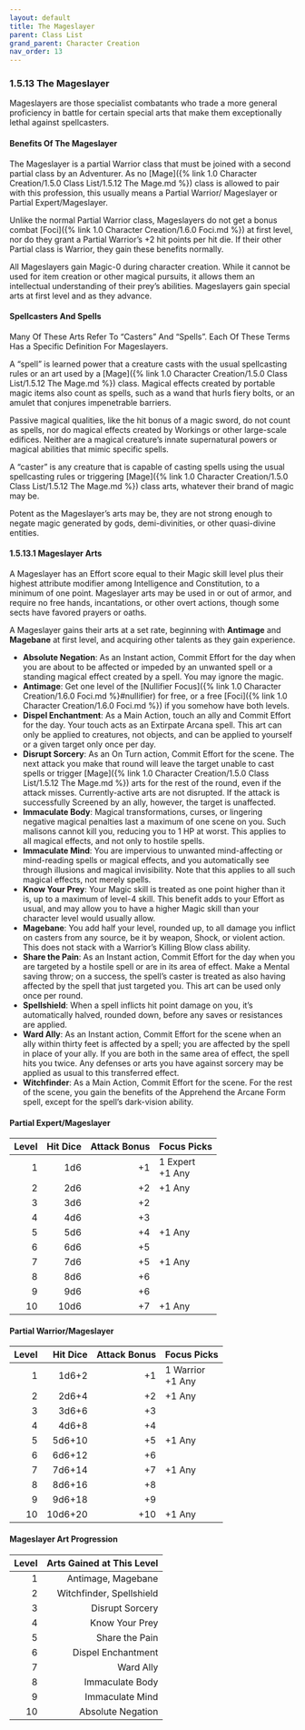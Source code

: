 ```yaml
---
layout: default
title: The Mageslayer
parent: Class List
grand_parent: Character Creation
nav_order: 13
---
```


### 1.5.13 The Mageslayer

Mageslayers are those specialist combatants who trade a more general proficiency in battle for certain special arts that make them exceptionally lethal against spellcasters.

#### Benefits Of The Mageslayer

The Mageslayer is a partial Warrior class that must be joined with a second partial class by an Adventurer.
As no [Mage]({% link 1.0 Character Creation/1.5.0 Class List/1.5.12 The Mage.md %}) class is allowed to pair with this profession, this usually means a Partial Warrior/ Mageslayer or Partial Expert/Mageslayer.

Unlike the normal Partial Warrior class, Mageslayers do not get a bonus combat [Foci]({% link 1.0 Character Creation/1.6.0 Foci.md %}) at first level, nor do they grant a Partial Warrior’s +2 hit points per hit die.
If their other Partial class is Warrior, they gain these benefits normally.

All Mageslayers gain Magic-0 during character creation.
While it cannot be used for item creation or other magical pursuits, it allows them an intellectual understanding of their prey’s abilities.
Mageslayers gain special arts at first level and as they advance.

#### Spellcasters And Spells

Many Of These Arts Refer To “Casters” And “Spells”.
Each Of These Terms Has a Specific Definition For Mageslayers.

A “spell” is learned power that a creature casts with the usual spellcasting rules or an art used by a [Mage]({% link 1.0 Character Creation/1.5.0 Class List/1.5.12 The Mage.md %}) class.
Magical effects created by portable magic items also count as spells, such as a wand that hurls fiery bolts, or an amulet that conjures impenetrable barriers.

Passive magical qualities, like the hit bonus of a magic sword, do not count as spells, nor do magical effects created by Workings or other large-scale edifices.
Neither are a magical creature’s innate supernatural powers or magical abilities that mimic specific spells.

A “caster” is any creature that is capable of casting spells using the usual spellcasting rules or triggering [Mage]({% link 1.0 Character Creation/1.5.0 Class List/1.5.12 The Mage.md %}) class arts, whatever their brand of magic may be.

Potent as the Mageslayer’s arts may be, they are not strong enough to negate magic generated by gods, demi-divinities, or other quasi-divine entities.

#### 1.5.13.1 Mageslayer Arts

A Mageslayer has an Effort score equal to their Magic skill level plus their highest attribute modifier among Intelligence and Constitution, to a minimum of one point.
Mageslayer arts may be used in or out of armor, and require no free hands, incantations, or other overt actions, though some sects have favored prayers or oaths.

A Mageslayer gains their arts at a set rate, beginning with **Antimage** and **Magebane** at first level, and acquiring other talents as they gain experience.

- **Absolute Negation**: As an Instant action, Commit Effort for the day when you are about to be affected or impeded by an unwanted spell or a standing magical effect created by a spell.
  You may ignore the magic.
- **Antimage**: Get one level of the [Nullifier Focus]({% link 1.0 Character Creation/1.6.0 Foci.md %}#nullifier) for free, or a free [Foci]({% link 1.0 Character Creation/1.6.0 Foci.md %}) if you somehow have both levels.
- **Dispel Enchantment**: As a Main Action, touch an ally and Commit Effort for the day.
  Your touch acts as an Extirpate Arcana spell.
  This art can only be applied to creatures, not objects, and can be applied to yourself or a given target only once per day.
- **Disrupt Sorcery**: As an On Turn action, Commit Effort for the scene.
  The next attack you make that round will leave the target unable to cast spells or trigger [Mage]({% link 1.0 Character Creation/1.5.0 Class List/1.5.12 The Mage.md %}) arts for the rest of the round, even if the attack misses.
  Currently-active arts are not disrupted.
  If the attack is successfully Screened by an ally, however, the target is unaffected.
- **Immaculate Body**: Magical transformations, curses, or lingering negative magical penalties last a maximum of one scene on you.
  Such malisons cannot kill you, reducing you to 1 HP at worst.
  This applies to all magical effects, and not only to hostile spells.
- **Immaculate Mind**: You are impervious to unwanted mind-affecting or mind-reading spells or magical effects, and you automatically see through illusions and magical invisibility.
  Note that this applies to all such magical effects, not merely spells.
- **Know Your Prey**: Your Magic skill is treated as one point higher than it is, up to a maximum of level-4 skill.
  This benefit adds to your Effort as usual, and may allow you to have a higher Magic skill than your character level would usually allow.
- **Magebane**: You add half your level, rounded up, to all damage you inflict on casters from any source, be it by weapon, Shock, or violent action.
  This does not stack with a Warrior’s Killing Blow class ability.
- **Share the Pain**: As an Instant action, Commit Effort for the day when you are targeted by a hostile spell or are in its area of effect.
  Make a Mental saving throw; on a success, the spell’s caster is treated as also having affected by the spell that just targeted you.
  This art can be used only once per round.
- **Spellshield**: When a spell inflicts hit point damage on you, it’s automatically halved, rounded down, before any saves or resistances are applied.
- **Ward Ally**: As an Instant action, Commit Effort for the scene when an ally within thirty feet is affected by a spell; you are affected by the spell in place of your ally.
  If you are both in the same area of effect, the spell hits you twice.
  Any defenses or arts you have against sorcery may be applied as usual to this transferred effect.
- **Witchfinder**: As a Main Action, Commit Effort for the scene.
  For the rest of the scene, you gain the benefits of the Apprehend the Arcane Form spell, except for the spell’s dark-vision ability.

#### Partial Expert/Mageslayer

| Level | Hit Dice | Attack Bonus | Focus Picks        |
| ----: | -------: | -----------: | ------------------ |
|     1 |      1d6 |           +1 | 1 Expert<br>+1 Any |
|     2 |      2d6 |           +2 | +1 Any             |
|     3 |      3d6 |           +2 |                    |
|     4 |      4d6 |           +3 |                    |
|     5 |      5d6 |           +4 | +1 Any             |
|     6 |      6d6 |           +5 |                    |
|     7 |      7d6 |           +5 | +1 Any             |
|     8 |      8d6 |           +6 |                    |
|     9 |      9d6 |           +6 |                    |
|    10 |     10d6 |           +7 | +1 Any             |

#### Partial Warrior/Mageslayer

| Level | Hit Dice | Attack Bonus | Focus Picks         |
| ----: | -------: | -----------: | ------------------- |
|     1 |    1d6+2 |           +1 | 1 Warrior<br>+1 Any |
|     2 |    2d6+4 |           +2 | +1 Any              |
|     3 |    3d6+6 |           +3 |                     |
|     4 |    4d6+8 |           +4 |                     |
|     5 |   5d6+10 |           +5 | +1 Any              |
|     6 |   6d6+12 |           +6 |                     |
|     7 |   7d6+14 |           +7 | +1 Any              |
|     8 |   8d6+16 |           +8 |                     |
|     9 |   9d6+18 |           +9 |                     |
|    10 |  10d6+20 |          +10 | +1 Any              |

#### Mageslayer Art Progression

| Level | Arts Gained at This Level |
| ----: | ------------------------: |
|     1 |        Antimage, Magebane |
|     2 |  Witchfinder, Spellshield |
|     3 |           Disrupt Sorcery |
|     4 |            Know Your Prey |
|     5 |            Share the Pain |
|     6 |        Dispel Enchantment |
|     7 |                 Ward Ally |
|     8 |           Immaculate Body |
|     9 |           Immaculate Mind |
|    10 |         Absolute Negation |
